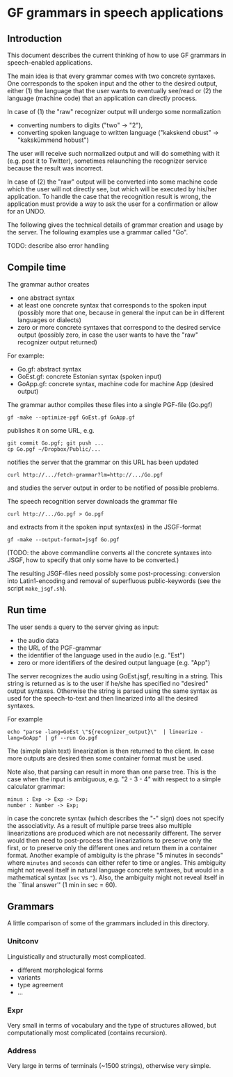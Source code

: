 GF grammars in speech applications
==================================

Introduction
------------

This document describes the current thinking of how to use GF grammars in speech-enabled applications.

The main idea is that every grammar comes with two concrete syntaxes. One corresponds
to the spoken input and the other to the desired output, either (1) the language that the user wants
to eventually see/read or (2) the language (machine code) that an application can
directly process.

In case of (1) the "raw" recognizer output will undergo some normalization

  * converting numbers to digits ("two" -> "2"),
  * converting spoken language to written language ("kakskend obust" -> "kakskümmend hobust")

The user will receive such normalized output and will do something with it (e.g. post it
to Twitter), sometimes relaunching the recognizer service because the result was incorrect.

In case of (2) the "raw" output will be converted into some machine code which the user will
not directly see, but which will be executed by his/her application. To handle the case that
the recognition result is wrong, the application must
provide a way to ask the user for a confirmation or allow for an UNDO.

The following gives the technical details of grammar creation and usage by the server.
The following examples use a grammar called "Go".

TODO: describe also error handling


Compile time
------------

The grammar author creates

  * one abstract syntax
  * at least one concrete syntax that corresponds to the spoken input (possibly more that one, because in general the input can be in different languages or dialects)
  * zero or more concrete syntaxes that correspond to the desired service output (possibly zero, in case the user wants to have the "raw" recognizer output returned)

For example:

  * Go.gf: abstract syntax
  * GoEst.gf: concrete Estonian syntax (spoken input)
  * GoApp.gf: concrete syntax, machine code for machine App (desired output)

The grammar author compiles these files into a single PGF-file (Go.pgf)

    gf -make --optimize-pgf GoEst.gf GoApp.gf

publishes it on some URL, e.g.

    git commit Go.pgf; git push ...
    cp Go.pgf ~/Dropbox/Public/...

notifies the server that the grammar on this URL has been updated

    curl http://.../fetch-grammar?lm=http://.../Go.pgf

and studies the server output in order to be notified of possible problems.


The speech recognition server downloads the grammar file

    curl http://.../Go.pgf > Go.pgf

and extracts from it the spoken input syntax(es) in the JSGF-format

    gf -make --output-format=jsgf Go.pgf

(TODO: the above commandline converts all the concrete syntaxes into JSGF, how
to specify that only some have to be converted.)

The resulting JSGF-files need possibly some post-processing: conversion into Latin1-encoding
and removal of superfluous public-keywords (see the script `make_jsgf.sh`).


Run time
--------

The user sends a query to the server giving as input:

  * the audio data
  * the URL of the PGF-grammar
  * the identifier of the language used in the audio (e.g. "Est")
  * zero or more identifiers of the desired output language (e.g. "App")

The server recognizes the audio using GoEst.jsgf, resulting in a string.
This string is returned as is to the user if he/she has specified no "desired" output syntaxes.
Otherwise the string is parsed using the same syntax as used for the speech-to-text and
then linearized into all the desired syntaxes.

For example

    echo "parse -lang=GoEst \"${recognizer_output}\"  | linearize -lang=GoApp" | gf --run Go.pgf

The (simple plain text) linearization is then returned to the client.
In case more outputs are desired then some container format must be used.

Note also, that parsing can result in more than one parse tree.
This is the case when the input is ambiguous, e.g. "2 - 3 - 4" with respect
to a simple calculator grammar:

    minus : Exp -> Exp -> Exp;
    number : Number -> Exp;

in case the concrete syntax (which describes the "-" sign) does not specify the associativity.
As a result of multiple parse trees also multiple linearizations are produced
which are not necessarily different. The server would then need to post-process the
linearizations to preserve only the first, or to preserve only the different ones and
return them in a container format.
Another example of ambiguity is the phrase "5 minutes in seconds" where `minutes` and `seconds`
can either refer to time or angles. This ambiguity might not reveal itself in natural
language concrete syntaxes, but would in a mathematical syntax (`sec` vs `"`).
Also, the ambiguity might not reveal itself in the ``final answer'' (1 min in sec = 60).


Grammars
--------

A little comparison of some of the grammars included in this directory.

### Unitconv

Linguistically and structurally most complicated.

  * different morphological forms
  * variants
  * type agreement
  * ...

### Expr

Very small in terms of vocabulary and the type of structures allowed,
but computationally most complicated (contains recursion).

### Address

Very large in terms of terminals (~1500 strings), otherwise very simple.

